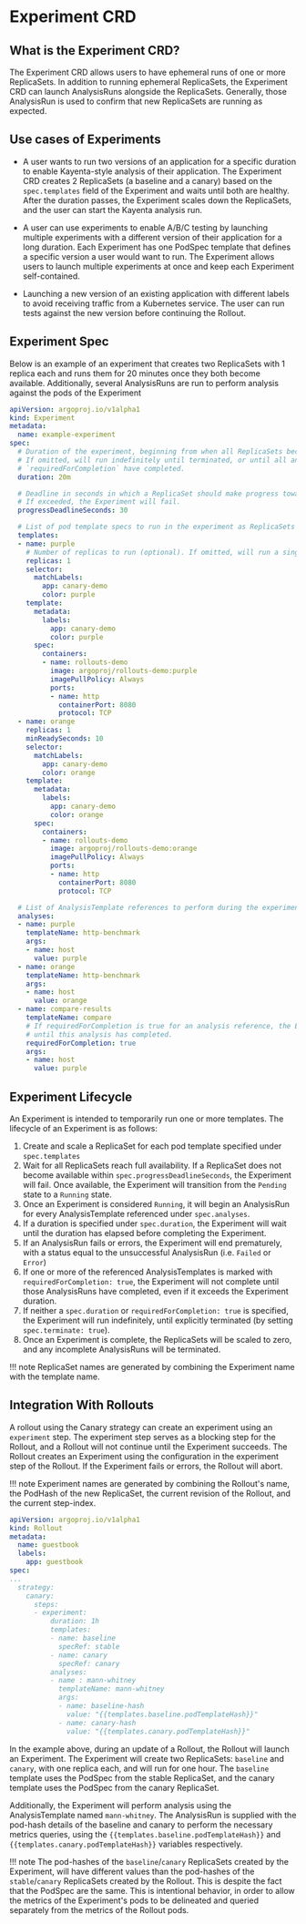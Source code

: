 # Experiment CRD

## What is the Experiment CRD?

The Experiment CRD allows users to have ephemeral runs of one or more ReplicaSets. In addition to
running ephemeral ReplicaSets, the Experiment CRD can launch AnalysisRuns alongside the ReplicaSets.
Generally, those AnalysisRun is used to confirm that new ReplicaSets are running as expected.

## Use cases of Experiments

- A user wants to run two versions of an application for a specific duration to enable Kayenta-style
analysis of their application. The Experiment CRD creates 2 ReplicaSets (a baseline and a canary)
based on the `spec.templates` field of the Experiment and waits until both are healthy. After the
duration passes, the Experiment scales down the ReplicaSets, and the user can start the Kayenta
analysis run.

- A user can use experiments to enable A/B/C testing by launching multiple experiments with a
different version of their application for a long duration. Each Experiment has one PodSpec template
that defines a specific version a user would want to run. The Experiment allows users to launch
multiple experiments at once and keep each Experiment self-contained.

- Launching a new version of an existing application with different labels to avoid receiving
traffic from a Kubernetes service. The user can run tests against the new version before continuing
the Rollout.

## Experiment Spec

Below is an example of an experiment that creates two ReplicaSets with 1 replica each and runs them
for 20 minutes once they both become available. Additionally, several AnalysisRuns are run to
perform analysis against the pods of the Experiment 

```yaml
apiVersion: argoproj.io/v1alpha1
kind: Experiment
metadata:
  name: example-experiment
spec:
  # Duration of the experiment, beginning from when all ReplicaSets became healthy (optional)
  # If omitted, will run indefinitely until terminated, or until all analyses which were marked
  # `requiredForCompletion` have completed.
  duration: 20m

  # Deadline in seconds in which a ReplicaSet should make progress towards becoming available.
  # If exceeded, the Experiment will fail.
  progressDeadlineSeconds: 30

  # List of pod template specs to run in the experiment as ReplicaSets
  templates:
  - name: purple
    # Number of replicas to run (optional). If omitted, will run a single replica
    replicas: 1
    selector:
      matchLabels:
        app: canary-demo
        color: purple
    template:
      metadata:
        labels:
          app: canary-demo
          color: purple
      spec:
        containers:
        - name: rollouts-demo
          image: argoproj/rollouts-demo:purple
          imagePullPolicy: Always
          ports:
          - name: http
            containerPort: 8080
            protocol: TCP
  - name: orange
    replicas: 1
    minReadySeconds: 10
    selector:
      matchLabels:
        app: canary-demo
        color: orange
    template:
      metadata:
        labels:
          app: canary-demo
          color: orange
      spec:
        containers:
        - name: rollouts-demo
          image: argoproj/rollouts-demo:orange
          imagePullPolicy: Always
          ports:
          - name: http
            containerPort: 8080
            protocol: TCP

  # List of AnalysisTemplate references to perform during the experiment
  analyses:
  - name: purple
    templateName: http-benchmark
    args:
    - name: host
      value: purple
  - name: orange
    templateName: http-benchmark
    args:
    - name: host
      value: orange
  - name: compare-results
    templateName: compare
    # If requiredForCompletion is true for an analysis reference, the Experiment will not complete
    # until this analysis has completed.
    requiredForCompletion: true
    args:
    - name: host
      value: purple

```

## Experiment Lifecycle

An Experiment is intended to temporarily run one or more templates. The lifecycle of an Experiment
is as follows:

1. Create and scale a ReplicaSet for each pod template specified under `spec.templates`
2. Wait for all ReplicaSets reach full availability. If a ReplicaSet does not become available
   within `spec.progressDeadlineSeconds`, the Experiment will fail. Once available, the Experiment
   will transition from the `Pending` state to a `Running` state.
3. Once an Experiment is considered `Running`, it will begin an AnalysisRun for every
   AnalysisTemplate referenced under `spec.analyses`.
4. If a duration is specified under `spec.duration`, the Experiment will wait until the duration
   has elapsed before completing the Experiment.
5. If an AnalysisRun fails or errors, the Experiment will end prematurely, with a status equal to
   the unsuccessful AnalysisRun (i.e. `Failed` or `Error`)
6. If one or more of the referenced AnalysisTemplates is marked with `requiredForCompletion: true`,
   the Experiment will not complete until those AnalysisRuns have completed, even if it exceeds
   the Experiment duration.
7. If neither a `spec.duration` or `requiredForCompletion: true` is specified, the Experiment will
   run indefinitely, until explicitly terminated (by setting `spec.terminate: true`).
8. Once an Experiment is complete, the ReplicaSets will be scaled to zero, and any incomplete
   AnalysisRuns will be terminated.

!!! note
    ReplicaSet names are generated by combining the Experiment name with the template name.

## Integration With Rollouts

A rollout using the Canary strategy can create an experiment using an `experiment` step. The
experiment step serves as a blocking step for the Rollout, and a Rollout will not continue until the
Experiment succeeds. The Rollout creates an Experiment using the configuration in the experiment
step of the Rollout. If the Experiment fails or errors, the Rollout will abort.

!!! note
    Experiment names are generated by combining the Rollout's name, the PodHash of
    the new ReplicaSet, the current revision of the Rollout, and the current step-index.

```yaml
apiVersion: argoproj.io/v1alpha1
kind: Rollout
metadata:
  name: guestbook
  labels:
    app: guestbook
spec:
...
  strategy:
    canary: 
      steps:
      - experiment:
          duration: 1h
          templates:
          - name: baseline
            specRef: stable
          - name: canary
            specRef: canary
          analyses:
          - name : mann-whitney
            templateName: mann-whitney
            args:
            - name: baseline-hash
              value: "{{templates.baseline.podTemplateHash}}"
            - name: canary-hash
              value: "{{templates.canary.podTemplateHash}}"
```

In the example above, during an update of a Rollout, the Rollout will launch an Experiment. The
Experiment will create two ReplicaSets: `baseline` and `canary`, with one replica each, and will run
for one hour. The `baseline` template uses the PodSpec from the stable ReplicaSet, and the canary
template uses the PodSpec from the canary ReplicaSet.

Additionally, the Experiment will perform analysis using the AnalysisTemplate named `mann-whitney`.
The AnalysisRun is supplied with the pod-hash details of the baseline and canary to perform the
necessary metrics queries, using the `{{templates.baseline.podTemplateHash}}` and
`{{templates.canary.podTemplateHash}}` variables respectively.

!!! note 
    The pod-hashes of the `baseline`/`canary` ReplicaSets created by the Experiment, will have
    different values than the pod-hashes of the `stable`/`canary` ReplicaSets created by the
    Rollout. This is despite the fact that the PodSpec are the same. This is intentional behavior,
    in order to allow the metrics of the Experiment's pods to be delineated and queried separately
    from the metrics of the Rollout pods.
